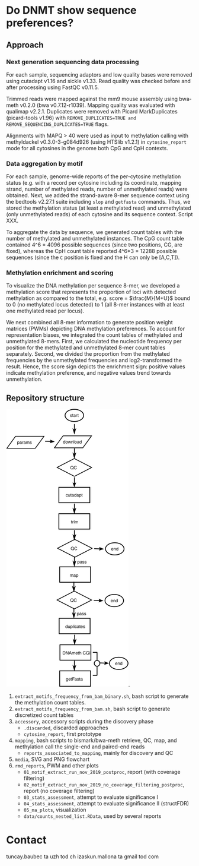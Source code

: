 # Do DNMT show sequence preferences?

## Approach


### Next generation sequencing data processing

For each sample, sequencing adaptors and low quality bases were removed using cutadapt v1.16 and sickle v1.33. Read quality was checked before and after processing using FastQC v0.11.5. 

Trimmed reads were mapped against the mm9 mouse assembly using bwa-meth v0.2.0 (bwa v0.7.12-r1039). Mapping quality was evaluated with qualimap v2.2.1. Duplicates were removed with Picard MarkDuplicates (picard-tools v1.96) with `REMOVE_DUPLICATES=TRUE and REMOVE_SEQUENCING_DUPLICATES=TRUE` flags.

Alignments with MAPQ > 40 were used as input to methylation calling with methyldackel v0.3.0-3-g084d926 (using HTSlib v1.2.1) in `cytosine_report` mode for all cytosines in the genome both CpG and CpH contexts.

### Data aggregation by motif

For each sample, genome-wide reports of the per-cytosine methylation status (e.g. with a record per cytosine including its coordinate, mapping strand, number of methylated reads, number of unmethylated reads) were obtained. Next, we added the strand-aware 8-mer sequence context using the bedtools v2.27.1 suite including `slop` and `getfasta` commands. Thus, we stored the methylation status (at least a methylated read) and unmethylated (only unmethylated reads) of each cytosine and its sequence context. Script XXX.

To aggregate the data by sequence, we generated count tables with the number of methylated and unmethylated instances. The CpG count table contained 4^6 = 4096 possible sequences (since two positions, CG, are fixed), whereas the CpH count table reported 4^6*3 = 12288 possible sequences (since the `C` position is fixed and the H can only be [A,C,T]).

### Methylation enrichment and scoring

To visualize the DNA methylation per sequence 8-mer, we developed a methylation score that represents the proportion of loci with detected methylation as compared to the total, e.g. score = $\frac{M}{M+U}$ bound to 0 (no methylated locus detected) to 1 (all 8-mer instances with at least one methylated read per locus).

We next combined all 8-mer information to generate position weight matrices (PWMs) depicting DNA methylation preferences. To account for representation biases, we integrated the count tables of methylated and unmethylated 8-mers. First, we calculated the nucleotide frequency per position for the methylated and unmethylated 8-mer count tables separately. Second, we divided the proportion from the methylated frequencies by the unmethylated frequencies and log2-transformed the result. Hence, the score sign depicts the enrichment sign: positive values indicate methylation preference, and negative values trend towards unmethylation.

## Repository structure

 ![flow](./media/stranded_dnameth.png "Data flow").


1. `extract_motifs_frequency_from_bam_binary.sh`, bash script to generate the methylation count tables.
1. `extract_motifs_frequency_from_bam.sh`, bash script to generate discretized count tables
1. `accessory`, accessory scripts during the discovery phase
   * `.discarded`, discarded approaches
   * `cytosine_report`, first prototype
1.  `mapping`, bash scripts to bismark/bwa-meth retrieve, QC, map, and methylation call the single-end and paired-end reads
      * `reports_associated_to_mapping`, mainly for discovery and QC
1. `media`, SVG and PNG flowchart
1. `rmd_reports`, PWM and other plots
   * `01_motif_extract_run_nov_2019_postproc`, report (with coverage filtering)
   * `02_motif_extract_run_nov_2019_no_coverage_filtering_postproc`, report (no coverage filtering)
   * `03_stats_assessment`, attempt to evaluate significance I
   * `04_stats_assessment`, attempt to evaluate significance II (structFDR)
   * `05_ma_plots`, visualization
   * `data/counts_nested_list.RData`, used by several reports

# Contact

tuncay.baubec ta uzh tod ch
izaskun.mallona ta gmail tod com
